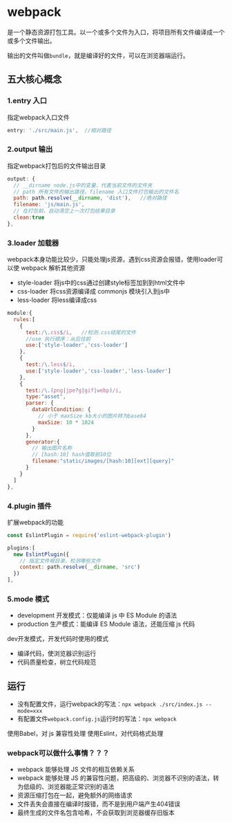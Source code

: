 # webpack
是一个静态资源打包工具。以一个或多个文件为入口，将项目所有文件编译成一个或多个文件输出。

输出的文件叫做`bundle`，就是编译好的文件，可以在浏览器端运行。

## 五大核心概念
### **1.entry 入口**
指定webpack入口文件
```js
entry: './src/main.js',  //相对路径
```
### **2.output 输出**
指定webpack打包后的文件输出目录
```js
output: {
  // __dirname node.js中的变量，代表当前文件的文件夹
  // path 所有文件的输出路径，filename 入口文件打包输出的文件名
  path: path.resolve(__dirname, 'dist'),   //绝对路径
  filename: 'js/main.js',
  // 在打包前，自动清空上一次打包结果目录
  clean:true
},
```
### **3.loader 加载器**
webpack本身功能比较少，只能处理js资源，遇到css资源会报错，使用loader可以使 webpack 解析其他资源

- style-loader 将js中的css通过创建style标签加到到html文件中
- css-loader 将css资源编译成 commonjs 模块引入到js中
- less-loader 将less编译成css
```js
module:{
  rules:[
    {
      test:/\.css$/i,   //检测.css结尾的文件
      //use 执行顺序：从后往前
      use:['style-loader','css-loader']  
    },
    {
      test:/\.less$/i,
      use:['style-loader','css-loader','less-loader']
    },
    {
      test:/\.(png|jpe?g|gif|webp)/i,
      type:"asset",
      parser: {
        dataUrlCondition: {
          // 小于 maxSize kb大小的图片转为base64
          maxSize: 10 * 1024
        }
      },
      generator:{
        // 输出图片名称
        // [hash:10] hash值取前10位
        filename:"static/images/[hash:10][ext][query]"
      }
    }
  ]
},
```
### **4.plugin 插件**
扩展webpack的功能
```js
const EslintPlugin = require('eslint-webpack-plugin')

plugins:[
  new EslintPlugin({
    // 指定文件根目录，检测哪些文件
    context: path.resolve(__dirname, 'src')
  })
],
```
### **5.mode 模式**
- development 开发模式：仅能编译 js 中 ES Module 的语法
- production 生产模式：能编译 ES Module 语法，还能压缩 js 代码

dev开发模式，开发代码时使用的模式
- 编译代码，使浏览器识别运行
- 代码质量检查，树立代码规范

## 运行
- 没有配置文件，运行webpack的写法：`npx webpack ./src/index.js --mode=xxx`
- 有配置文件`webpack.config.js`运行时的写法：`npx webpack`

使用Babel，对 js 兼容性处理
使用Eslint，对代码格式处理

### webpack可以做什么事情？？？
- webpack 能够处理 JS 文件的相互依赖关系
- webpack 能够处理 JS 的兼容性问题，把高级的、浏览器不识别的语法，转为低级的、浏览器能正常识别的语法
- 资源压缩打包在一起，避免额外的网络请求
- 文件丢失会直接在编译时报错，而不是到用户端产生404错误
- 最终生成的文件名包含哈希，不会获取到浏览器缓存旧版本
